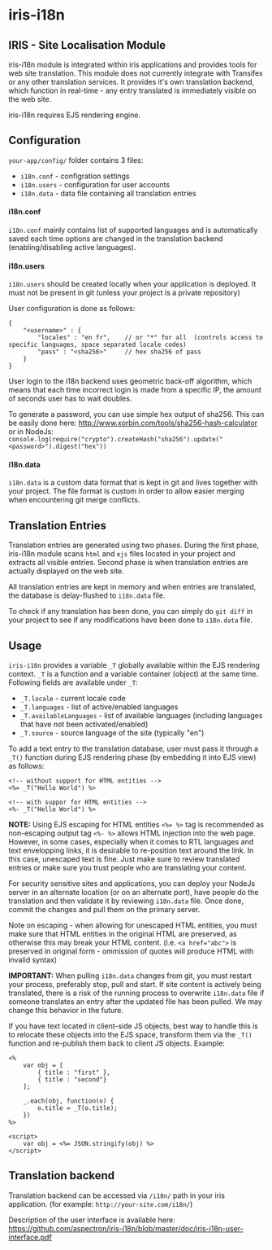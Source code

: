 # iris-i18n

IRIS - Site Localisation Module
-----

iris-i18n module is integrated within iris applications and provides tools for web site translation.  This module does not currently integrate with Transifex or any other translation services. It provides it's own translation backend, which function in real-time - any entry translated is immediately visible on the web site.

iris-i18n requires EJS rendering engine.

## Configuration

`your-app/config/` folder contains 3 files: 
* `i18n.conf` - configration settings
* `i18n.users` - configuration for user accounts
* `i18n.data` - data file containing all translation entries

#### i18n.conf

`i18n.conf` mainly contains list of supported languages and is automatically saved each time options are changed in the translation backend (enabling/disabling active languages).

#### i18n.users

`i18n.users` should be created locally when your application is deployed.  It must not be present in git (unless your project is a private repository)

User configuration is done as follows:
```
{
	"<username>" : {
		"locales" : "en fr",	// or "*" for all  (controls access to specific languages, space separated locale codes)
		"pass" : "<sha256>"		// hex sha256 of pass
	}
}
```

User login to the i18n backend uses geometric back-off algorithm, which means that each time incorrect login is made from a specific IP, the amount of seconds user has to wait doubles.

To generate a password, you can use simple hex output of sha256.  This can be easily done here: http://www.xorbin.com/tools/sha256-hash-calculator or in NodeJs: `console.log(require("crypto").createHash("sha256").update("<password>").digest("hex"))`

#### i18n.data

`i18n.data` is a custom data format that is kept in git and lives together with your project.  The file format is custom in order to allow easier merging when encountering git merge conflicts.


## Translation Entries

Translation entries are generated using two phases.  During the first phase, iris-i18n module scans `html` and `ejs` files located in your project and extracts all visible entries.  Second phase is when translation entries are actually displayed on the web site.

All translation entries are kept in memory and when entries are translated, the database is delay-flushed to `i18n.data` file.

To check if any translation has been done, you can simply do `git diff` in your project to see if any modifications have been done to `i18n.data` file.

## Usage

`iris-i18n` provides a variable `_T` globally available within the EJS rendering context.  `_T` is a function and a variable container (object) at the same time.  Following fields are available under `_T`:

* `_T.locale` - current locale code
* `_T.languages` - list of active/enabled languages
* `_T.availableLanguages` - list of available languages (including languages that have not been activated/enabled)
* `_T.source` - source language of the site (typically "en")

To add a text entry to the translation database, user must pass it through a `_T()` function during EJS rendering phase (by embedding it into EJS view) as follows:

```
<!-- without support for HTML entities -->
<%= _T("Hello World") %>

<!-- with suppor for HTML entities -->
<%- _T("Hello World") %>
```

**NOTE:** Using EJS escaping for HTML entities `<%= %>` tag is recommended as non-escaping output tag `<%- %>` allows HTML injection into the web page.  However, in some cases, especially when it comes to RTL languages and text envelopping links, it is desirable to re-position text around the link.  In this case, unescaped text is fine. Just make sure to review translated entries or make sure you trust people who are translating your content.

For security sensitive sites and applications, you can deploy your NodeJs server in an alternate location (or on an alternate port), have people do the translation and then validate it by reviewing `i18n.data` file.  Once done, commit the changes and pull them on the primary server.

Note on escaping - when allowing for unescaped HTML entities, you must make sure that HTML entities in the original HTML are preserved, as otherwise this may break your HTML content. (i.e. `<a href="abc">` is preserved in original form - ommission of quotes will produce HTML with invalid syntax)

**IMPORTANT:** When pulling `i18n.data` changes from git, you must restart your process, preferably stop, pull and start.  If site content is actively being translated, there is a risk of the running process to overwrite `i18n.data` file if someone translates an entry after the updated file has been pulled.  We may change this behavior in the future.

If you have text located in client-side JS objects, best way to handle this is to relocate these objects into the EJS space, transform them via the `_T()` function and re-publish them back to client JS objects.  Example:

```
<% 
	var obj = [
		{ title : "first" },
		{ title : "second"}
	];

	_.each(obj, function(o) {
		o.title = _T(o.title);
	})
%>

<script>
	var obj = <%= JSON.stringify(obj) %>
</script>

```

## Translation backend

Translation backend can be accessed via `/i18n/` path in your iris application.  (for example: `http://your-site.com/i18n/`)

Description of the user interface is available here: https://github.com/aspectron/iris-i18n/blob/master/doc/iris-i18n-user-interface.pdf
